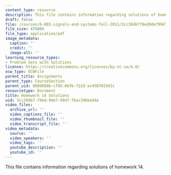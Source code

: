 ```yaml
---
content_type: resource
description: This file contains information regarding solutions of homework 14.
draft: false
file: /courses/6-003-signals-and-systems-fall-2011/3cc304b779ed9de799d7fbac39bbed4e_MIT6_003F11_sol14.pdf
file_size: 476866
file_type: application/pdf
image_metadata:
  caption: ''
  credit: ''
  image-alt: ''
learning_resource_types:
- Problem Sets with Solutions
license: https://creativecommons.org/licenses/by-nc-sa/4.0/
ocw_type: OCWFile
parent_title: Assignments
parent_type: CourseSection
parent_uid: 0809880b-cf05-0bfb-f22d-ac450701563c
resourcetype: Document
title: Homework 14 Solutions
uid: 3cc304b7-79ed-9de7-99d7-fbac39bbed4e
video_files:
  archive_url: ''
  video_captions_file: ''
  video_thumbnail_file: ''
  video_transcript_file: ''
video_metadata:
  source: ''
  video_speakers: ''
  video_tags: ''
  youtube_description: ''
  youtube_id: ''
---
```

This file contains information regarding solutions of homework 14.